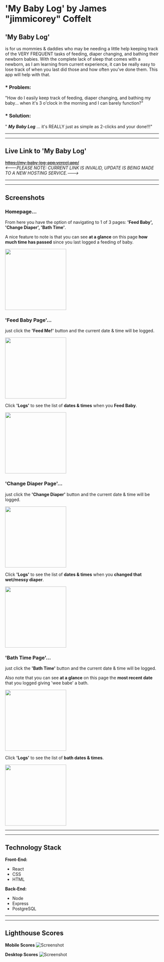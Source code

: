 
# 'My Baby Log' by James "jimmicorey" Coffelt

## 'My Baby Log' 
is for us mommies & daddies who may be needing a little help keeping track of the VERY FREQUENT tasks of 
feeding, diaper changing, and bathing their newborn babies. With the complete lack of sleep that comes with a newborn, 
as I am learning from current experience, it can be really easy to lose track of when you last did those and how often 
you’ve done them. This app will help with that.

### * Problem: 
"How do I easily keep track of feeding, diaper changing, and bathing my baby... when it's 3 o'clock in the morning and I can barely function?"

### * Solution: 
" *__My Baby Log__* ... it's REALLY just as simple as 2-clicks and your done!!!"

---------------------------------------------------------------------------------------------------------------------------
---------------------------------------------------------------------------------------------------------------------------
## Live Link to 'My Baby Log'
~~https://my-baby-log-app.vercel.app/~~  
*_<---PLEASE NOTE: CURRENT LINK IS INVALID, UPDATE IS BEING MADE TO A NEW HOSTING SERVICE.--->_*


---------------------------------------------------------------------------------------------------------------------------
---------------------------------------------------------------------------------------------------------------------------
## Screenshots 

### Homepage... 
From here you have the option of navigating to 1 of 3 pages: **'Feed Baby', 'Change Diaper', 'Bath Time'**.

A nice feature to note is that you can see **at a glance** on this page **how much time has passed** since you last logged a feeding of baby.

<!-- ![Screenshot](https://github.com/Jimmicorey/my-baby-log-app/blob/master/screenshots/mobile_screen_homepage.png) -->
<img src="https://github.com/Jimmicorey/my-baby-log-app/blob/master/screenshots/mobile_screen_homepage.png" width="200px" />



### 'Feed Baby Page'... 
just click the **'Feed Me!'** button and the current date & time will be logged. 

<!-- ![Screenshot](https://github.com/Jimmicorey/my-baby-log-app/blob/master/screenshots/mobile_screen_feed-baby-page.png) -->
<img src="https://github.com/Jimmicorey/my-baby-log-app/blob/master/screenshots/mobile_screen_feed-baby-page.png" width="200px" /> 

Click **'Logs'** to see the list of **dates & times** when you **Feed Baby**.

<!-- ![Screenshot](https://github.com/Jimmicorey/my-baby-log-app/blob/master/screenshots/mobile_screen_feed-baby-logs-page.png) -->
<img src="https://github.com/Jimmicorey/my-baby-log-app/blob/master/screenshots/mobile_screen_feed-baby-logs-page.png" width="200px" />

 


### 'Change Diaper Page'... 
just click the **'Change Diaper'** button and the current date & time will be logged.

<!-- ![Screenshot](https://github.com/Jimmicorey/my-baby-log-app/blob/master/screenshots/mobile_screen_change-diaper-page.png) -->
<img src="https://github.com/Jimmicorey/my-baby-log-app/blob/master/screenshots/mobile_screen_change-diaper-page.png" width="200px" />

Click **'Logs'** to see the list of **dates & times** when you **changed that wet/messy diaper**.

<!-- ![Screenshot](https://github.com/Jimmicorey/my-baby-log-app/blob/master/screenshots/mobile_screen_change-diaper-logs-page.png) -->
<img src="https://github.com/Jimmicorey/my-baby-log-app/blob/master/screenshots/mobile_screen_change-diaper-logs-page.png" width="200px" />



### 'Bath Time Page'... 
just click the **'Bath Time'** button and the current date & time will be logged. 

Also note that you can see **at a glance** on this page the **most recent date** that you logged giving 'wee babe' a bath.

<!-- ![Screenshot](https://github.com/Jimmicorey/my-baby-log-app/blob/master/screenshots/mobile_screen_bath-time-page.png) -->
<img src="https://github.com/Jimmicorey/my-baby-log-app/blob/master/screenshots/mobile_screen_bath-time-page.png" width="200px" />

Click **'Logs'** to see the list of **bath dates & times**. 

<!-- ![Screenshot](https://github.com/Jimmicorey/my-baby-log-app/blob/master/screenshots/mobile_screen_bath-time-logs-page.png) -->
<img src="https://github.com/Jimmicorey/my-baby-log-app/blob/master/screenshots/mobile_screen_bath-time-logs-page.png" width="200px" />


---------------------------------------------------------------------------------------------------------------------------
---------------------------------------------------------------------------------------------------------------------------
## Technology Stack
**Front-End:** 
* React 
* CSS 
* HTML

**Back-End:** 
* Node 
* Express 
* PostgreSQL

---------------------------------------------------------------------------------------------------------------------------
---------------------------------------------------------------------------------------------------------------------------
## Lighthouse Scores
**Mobile Scores**
![Screenshot](https://github.com/Jimmicorey/my-baby-log-app/blob/master/screenshots/my-baby-log-app_Lighthouse_Score.png)

**Desktop Scores**
![Screenshot](https://github.com/Jimmicorey/my-baby-log-app/blob/master/screenshots/my-baby-log-app_DESKTOP_Lighthouse_Score.png)

